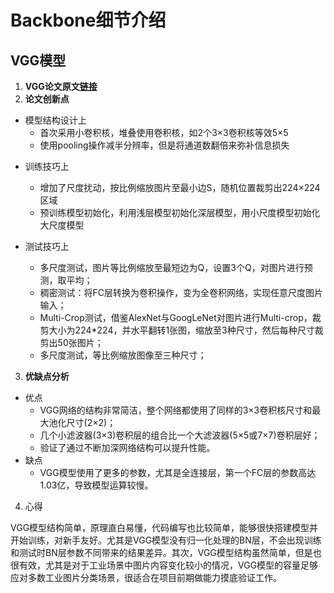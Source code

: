 # Backbone细节介绍

## VGG模型

1. **VGG论文原文[链接](https://arxiv.org/pdf/1409.1556)**
2. **论文创新点**

- 模型结构设计上
  - 首次采用小卷积核，堆叠使用卷积核，如2个3×3卷积核等效5×5
  - 使用pooling操作减半分辨率，但是将通道数翻倍来弥补信息损失

* 训练技巧上

  * 增加了尺度扰动，按比例缩放图片至最小边S，随机位置裁剪出224×224区域
  * 预训练模型初始化，利用浅层模型初始化深层模型，用小尺度模型初始化大尺度模型
* 测试技巧上

  * 多尺度测试，图片等比例缩放至最短边为Q，设置3个Q，对图片进行预测，取平均；
  * 稠密测试：将FC层转换为卷积操作，变为全卷积网络，实现任意尺度图片输入；
  * Multi-Crop测试，借鉴AlexNet与GoogLeNet对图片进行Multi-crop，裁剪大小为224*224，并水平翻转1张图，缩放至3种尺寸，然后每种尺寸裁剪出50张图片；
  * 多尺度测试，等比例缩放图像至三种尺寸；

3. **优缺点分析**

- 优点
  - VGG网络的结构非常简洁，整个网络都使用了同样的3×3卷积核尺寸和最大池化尺寸(2×2)；
  - 几个小滤波器(3×3)卷积层的组合比一个大滤波器(5×5或7×7)卷积层好；
  - 验证了通过不断加深网络结构可以提升性能。
- 缺点
  - VGG模型使用了更多的参数，尤其是全连接层，第一个FC层的参数高达1.03亿，导致模型运算较慢。

4. 心得

VGG模型结构简单，原理直白易懂，代码编写也比较简单，能够很快搭建模型并开始训练，对新手友好。尤其是VGG模型没有归一化处理的BN层，不会出现训练和测试时BN层参数不同带来的结果差异。其次，VGG模型结构虽然简单，但是也很有效，尤其是对于工业场景中图片内容变化较小的情况，VGG模型的容量足够应对多数工业图片分类场景，很适合在项目前期做能力摸底验证工作。
